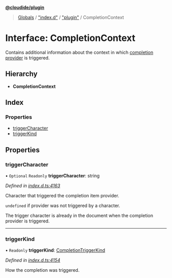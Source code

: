 **[@cloudide/plugin](../README.md)**

> [Globals](../README.md) / ["index.d"](../modules/_index_d_.md) / ["plugin"](../modules/_index_d_._plugin_.md) / CompletionContext

# Interface: CompletionContext

Contains additional information about the context in which
[completion provider](#CompletionItemProvider.provideCompletionItems) is triggered.

## Hierarchy

* **CompletionContext**

## Index

### Properties

* [triggerCharacter](_index_d_._plugin_.completioncontext.md#triggercharacter)
* [triggerKind](_index_d_._plugin_.completioncontext.md#triggerkind)

## Properties

### triggerCharacter

• `Optional` `Readonly` **triggerCharacter**: string

*Defined in [index.d.ts:4163](https://github.com/shuyaqian/cloudide-plugin-api/blob/57a3a2a/index.d.ts#L4163)*

Character that triggered the completion item provider.

`undefined` if provider was not triggered by a character.

The trigger character is already in the document when the completion provider is triggered.

___

### triggerKind

• `Readonly` **triggerKind**: [CompletionTriggerKind](../enums/_index_d_._plugin_.completiontriggerkind.md)

*Defined in [index.d.ts:4154](https://github.com/shuyaqian/cloudide-plugin-api/blob/57a3a2a/index.d.ts#L4154)*

How the completion was triggered.
